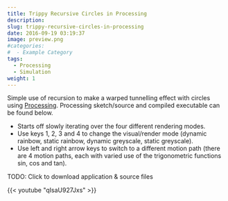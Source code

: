```yaml
---
title: Trippy Recursive Circles in Processing
description:
slug: trippy-recursive-circles-in-processing
date: 2016-09-19 03:19:37
image: preview.png
#categories:
#  - Example Category
tags:
  - Processing
  - Simulation
weight: 1
---
```


Simple use of recursion to make a warped tunnelling effect with circles using [Processing](https://processing.org/).
Processing sketch/source and compiled executable can be found below.

- Starts off slowly iterating over the four different rendering modes.
- Use keys 1, 2, 3 and 4 to change the visual/render mode (dynamic rainbow, static rainbow, dynamic greyscale, static
  greyscale).
- Use left and right arrow keys to switch to a different motion path (there are 4 motion paths, each with varied use of
  the trigonometric functions sin, cos and tan).

TODO: Click to download application & source files

{{< youtube "qIsaU927Jxs" >}}